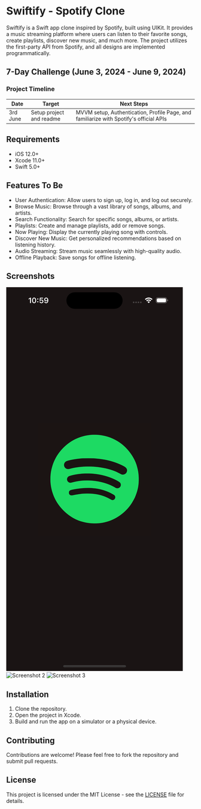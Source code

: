 # Swiftify - Spotify Clone

Swiftify is a Swift app clone inspired by Spotify, built using UIKit. It provides a music streaming platform where users can listen to their favorite songs, create playlists, discover new music, and much more. The project utilizes the first-party API from Spotify, and all designs are implemented programmatically.

## 7-Day Challenge (June 3, 2024 - June 9, 2024)

### Project Timeline

| Date         | Target                    | Next Steps                                    |
|--------------|---------------------------|-----------------------------------------------|
| 3rd June     | Setup project and readme | MVVM setup, Authentication, Profile Page, and familiarize with Spotify's official APIs |



## Requirements

- iOS 12.0+
- Xcode 11.0+
- Swift 5.0+


## Features To Be

- User Authentication: Allow users to sign up, log in, and log out securely.
- Browse Music: Browse through a vast library of songs, albums, and artists.
- Search Functionality: Search for specific songs, albums, or artists.
- Playlists: Create and manage playlists, add or remove songs.
- Now Playing: Display the currently playing song with controls.
- Discover New Music: Get personalized recommendations based on listening history.
- Audio Streaming: Stream music seamlessly with high-quality audio.
- Offline Playback: Save songs for offline listening.

## Screenshots

![Screenshot 1](screenshots/screenshot1.png)
![Screenshot 2](screenshots/screenshot2.png)
![Screenshot 3](screenshots/screenshot3.png)



## Installation

1. Clone the repository.
2. Open the project in Xcode.
3. Build and run the app on a simulator or a physical device.


## Contributing

Contributions are welcome! Please feel free to fork the repository and submit pull requests.


## License

This project is licensed under the MIT License - see the [LICENSE](LICENSE) file for details.